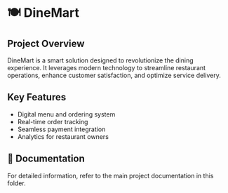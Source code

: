 # 🍽️ DineMart

## Project Overview
DineMart is a smart solution designed to revolutionize the dining experience. It leverages modern technology to streamline restaurant operations, enhance customer satisfaction, and optimize service delivery.

## Key Features
- Digital menu and ordering system
- Real-time order tracking
- Seamless payment integration
- Analytics for restaurant owners

## 📄 Documentation
For detailed information, refer to the main project documentation in this folder.
